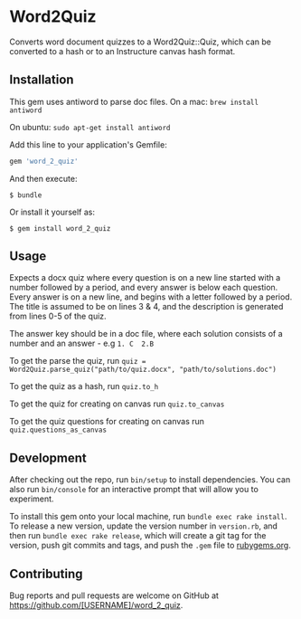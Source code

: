 # Word2Quiz

Converts word document quizzes to a Word2Quiz::Quiz, which can be converted to a hash or to an Instructure canvas hash format.

## Installation
This gem uses antiword to parse doc files. On a mac:
  `brew install antiword`

On ubuntu:
  `sudo apt-get install antiword`

Add this line to your application's Gemfile:

```ruby
gem 'word_2_quiz'
```

And then execute:

    $ bundle

Or install it yourself as:

    $ gem install word_2_quiz

## Usage

Expects a docx quiz where every question is on a new line started with a number
followed by a period, and every answer is below each question. Every answer is
on a new line, and begins with a letter followed by a period. The title is
assumed to be on lines 3 & 4, and the description is generated from lines 0-5 of
the quiz.

The answer key should be in a doc file, where each solution consists of a
number and an answer - e.g `1. C  2.B`

To get the parse the quiz, run
  `quiz = Word2Quiz.parse_quiz("path/to/quiz.docx", "path/to/solutions.doc")`

To get the quiz as a hash, run `quiz.to_h`

To get the quiz for creating on canvas run `quiz.to_canvas`

To get the quiz questions for creating on canvas run `quiz.questions_as_canvas`

## Development

After checking out the repo, run `bin/setup` to install dependencies. You can also run `bin/console` for an interactive prompt that will allow you to experiment.

To install this gem onto your local machine, run `bundle exec rake install`. To release a new version, update the version number in `version.rb`, and then run `bundle exec rake release`, which will create a git tag for the version, push git commits and tags, and push the `.gem` file to [rubygems.org](https://rubygems.org).

## Contributing

Bug reports and pull requests are welcome on GitHub at https://github.com/[USERNAME]/word_2_quiz.

